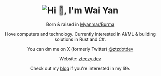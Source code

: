 <!-- Masterhead section -->
<h1 align="center">
  <img src="https://imgur.com/fbnCReX.png" alt="Hi 👋, I'm Wai Yan" />
</h1>
<p align="center">Born & raised in <a href="https://en.wikipedia.org/wiki/Myanmar">Myanmar/Burma</a></p>
<p align="center">I love computers and technology. Currently interested in AI/ML & building solutions in Rust and C#.</p>
<p align="center">You can dm me on X (formerly Twitter) <a href="https://x.com/ztzdotdev">@ztzdotdev</a></p>
<p align="center">Website: <a href="https://zteezy.dev/">zteezy.dev</a></p>
<p align="center">Check out my <a href="https://zteezy.me/">blog</a> if you're interested in my life.</p>





